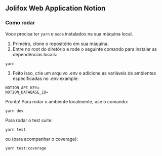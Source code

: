 ## Jolifox Web Application Notion

### Como rodar

Voce precisa ter `yarn` e `node` instalados na sua máquina local.

1. Primeiro, clone o repositório em sua máquina.
2. Entre no root do diretório e rode o seguinte comando para instalar as dependências locais:

```
yarn
```

3. Feito isso, crie um arquivo .env e adicione as variáveis de ambientes especificadas no .env.example:

```
NOTION_API_KEY=
NOTION_DATABASE_ID=
```

Pronto! Para rodar o ambiente localmente, use o comando:

```
yarn dev
```

Para rodar o test suite:

```
yarn test
```

ou (para acompanhar o coverage):

```
yarn test:coverage
```
